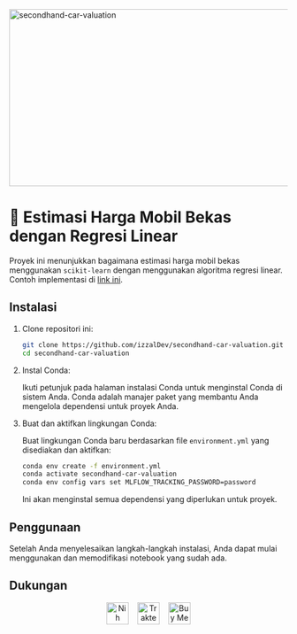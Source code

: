 <img src="https://socialify.git.ci/izzalDev/secondhand-car-valuation/image?forks=1&issues=1&language=1&name=1&owner=1&pattern=Solid&pulls=1&stargazers=1&theme=Light" alt="secondhand-car-valuation" width="640" height="320" />

# 🤖 Estimasi Harga Mobil Bekas dengan Regresi Linear

Proyek ini menunjukkan bagaimana estimasi harga mobil bekas menggunakan `scikit-learn` dengan menggunakan algoritma regresi linear. Contoh implementasi di [link ini](https://izzalDev.github.io/secondhand-car-valuation).

## Instalasi

1. Clone repositori ini:

    ```bash
    git clone https://github.com/izzalDev/secondhand-car-valuation.git
    cd secondhand-car-valuation
    ```

2. Instal Conda:

    Ikuti petunjuk pada halaman instalasi Conda untuk menginstal Conda di sistem Anda. Conda adalah manajer paket yang membantu Anda mengelola dependensi untuk proyek Anda.

3. Buat dan aktifkan lingkungan Conda:

    Buat lingkungan Conda baru berdasarkan file `environment.yml` yang disediakan dan aktifkan:

    ```bash
    conda env create -f environment.yml
    conda activate secondhand-car-valuation
    conda env config vars set MLFLOW_TRACKING_PASSWORD=password
    ```

    Ini akan menginstal semua dependensi yang diperlukan untuk proyek.

## Penggunaan

Setelah Anda menyelesaikan langkah-langkah instalasi, Anda dapat mulai menggunakan dan memodifikasi notebook yang sudah ada.

## Dukungan

<div align="center" style="display: flex; justify-content: center; align-items: center;">
    <a href="https://www.nihbuatjajan.com/_qviyxykh" target="_blank">
    <img src="https://d4xyvrfd64gfm.cloudfront.net/buttons/default-cta.png" alt="Nih buat jajan" height="40"></a><span>&nbsp;&nbsp;&nbsp;&nbsp;</span>
    <a href="https://trakteer.id/izzalDev/tip" target="_blank">
    <img id="wse-buttons-preview" src="https://cdn.trakteer.id/images/embed/trbtn-red-1.png?date=18-11-2023" height="40" style="border:0px;height:40px;" alt="Trakteer Saya"></a><span>&nbsp;&nbsp;&nbsp;&nbsp;</span>
    <a href='https://ko-fi.com/B0B2ZCON1' target='_blank'>
    <img height='40' style='border:0px;height:40px;' src='https://storage.ko-fi.com/cdn/kofi1.png?v=3' border='0' alt='Buy Me a Coffee at ko-fi.com' /></a>
</div>
